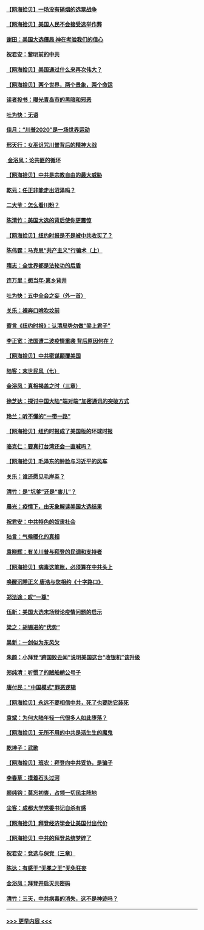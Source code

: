 #### [【网海拾贝】一场没有硝烟的选票战争](../pages/nsc993/n12531883.md?t=11072202) 
#### [【网海拾贝】美国人民不会接受选举作弊](../pages/nsc993/n12528850.md?t=11072202) 
#### [谢田：美国大选僵局 神在考验我们的信心](../pages/nsc993/n12527932.md?t=11072202) 
#### [祝君安：黎明前的中共](../pages/nsc993/n12524071.md?t=11072202) 
#### [【网海拾贝】美国通过什么来再次伟大？](../pages/nsc993/n12523844.md?t=11072202) 
#### [【网海拾贝】两个世界，两个景象，两个命运](../pages/nsc993/n12521419.md?t=11072202) 
#### [读者投书：曝光青岛市的黑暗和邪恶](../pages/nsc993/n12520988.md?t=11072202) 
#### [吐为快：无语](../pages/nsc993/n12518588.md?t=11072202) 
#### [佳月：“川普2020”是一场世界运动](../pages/nsc993/n12518581.md?t=11072202) 
#### [邢天行：女巫诅咒川普背后的精神大战](../pages/nsc993/n12517257.md?t=11072202) 
#### [ 金浴凤：论共匪的循环](../pages/nsc993/n12517133.md?t=11072202) 
#### [【网海拾贝】中共是宗教自由的最大威胁](../pages/nsc993/n12516879.md?t=11072202) 
#### [乾元：任正非能走出沼泽吗？](../pages/nsc993/n12515831.md?t=11072202) 
#### [二大爷：怎么看川粉？](../pages/nsc993/n12515820.md?t=11072202) 
#### [陈清竹：美国大选的背后使你更震惊](../pages/nsc993/n12515589.md?t=11072202) 
#### [【网海拾贝】纽约时报是不是被中共收买了？](../pages/nsc993/n12515122.md?t=11072202) 
#### [陈伟霆：马克思“共产主义”行骗术（上）](../pages/nsc993/n12510217.md?t=11072202) 
#### [隋志：全世界都是法轮功的后盾](../pages/nsc993/n12510636.md?t=11072202) 
#### [连万里：想当年‧离乡背井](../pages/nsc993/n12510623.md?t=11072202) 
#### [吐为快：五中全会之妄（外一首）](../pages/nsc993/n12510470.md?t=11072202) 
#### [关乐：裸奔口哨吹坟前](../pages/nsc993/n12510403.md?t=11072202) 
#### [寄言《纽约时报》：认清局势勿做“梁上君子”](../pages/nsc993/n12510042.md?t=11072202) 
#### [李正宽：法国遭二波疫情重袭 背后原因何在？](../pages/nsc993/n12509971.md?t=11072202) 
#### [【网海拾贝】中共密谋颠覆美国](../pages/nsc993/n12509816.md?t=11072202) 
#### [陆客：末世民风（七）](../pages/nsc993/n12507822.md?t=11072202) 
#### [金浴凤：真相揭盖之时（三章）](../pages/nsc993/n12507804.md?t=11072202) 
#### [徐芝达：探讨中国大陆“端对端”加密通讯的突破方式](../pages/nsc993/n12507682.md?t=11072202) 
#### [玲兰：听不懂的“一带一路”](../pages/nsc993/n12507669.md?t=11072202) 
#### [【网海拾贝】纽约时报成了美国版的环球时报](../pages/nsc993/n12507053.md?t=11072202) 
#### [骆克仁：要真打台湾还会一直喊吗？](../pages/nsc993/n12506843.md?t=11072202) 
#### [【网海拾贝】毛泽东的肿脸与习近平的风车](../pages/nsc993/n12504537.md?t=11072202) 
#### [关乐：谁还愿见毛岸英？](../pages/nsc993/n12503866.md?t=11072202) 
#### [清竹：是“坑爹”还是“害儿”？](../pages/nsc993/n12503034.md?t=11072202) 
#### [晨光：疫情下，由天象解读美国大选结果](../pages/nsc993/n12502536.md?t=11072202) 
#### [祝君安：中共特色的奴隶社会](../pages/nsc993/n12501529.md?t=11072202) 
#### [陆言：气候暖化的真相](../pages/nsc993/n12501183.md?t=11072202) 
#### [袁晓辉：有关川普与拜登的民调和支持者](../pages/nsc993/n12500433.md?t=11072202) 
#### [【网海拾贝】病毒这笔账，必须算在中共头上](../pages/nsc993/n12500320.md?t=11072202) 
#### [唤醒沉睡正义 唐浩与您相约《十字路口》](../pages/nsc993/n12497980.md?t=11072202) 
#### [郑法途：叹“一尊”](../pages/nsc993/n12498837.md?t=11072202) 
#### [伍新：美国大选末场辩论疫情问题的启示](../pages/nsc993/n12498829.md?t=11072202) 
#### [梁之：胡锡进的“优势”](../pages/nsc993/n12498780.md?t=11072202) 
#### [吴新：一剑似为东风欠](../pages/nsc993/n12498772.md?t=11072202) 
#### [朱颜：小拜登“跨国败丑闻”说明美国这台“收银机”该升级](../pages/nsc993/n12498731.md?t=11072202) 
#### [郑纯清：听惯了的贼船艄公号子](../pages/nsc993/n12498721.md?t=11072202) 
#### [唐付民：“中国模式”罪恶逻辑](../pages/nsc993/n12498310.md?t=11072202) 
#### [【网海拾贝】永远不要相信中共，死了也要防它装死](../pages/nsc993/n12498162.md?t=11072202) 
#### [袁斌：为何大陆年轻一代很多人如此堕落？](../pages/nsc993/n12495696.md?t=11072202) 
#### [【网海拾贝】无所不用的中共是活生生的魔鬼](../pages/nsc993/n12495621.md?t=11072202) 
#### [乾坤子：武歌](../pages/nsc993/n12493391.md?t=11072202) 
#### [【网海拾贝】班农：拜登向中共妥协，是骗子](../pages/nsc993/n12492877.md?t=11072202) 
#### [李春草：摸着石头过河](../pages/nsc993/n12491121.md?t=11072202) 
#### [颜纯钩：莫忘初衷，占领一切民主阵地](../pages/nsc993/n12490965.md?t=11072202) 
#### [尘客：成都大学党委书记自杀有感](../pages/nsc993/n12490950.md?t=11072202) 
#### [【网海拾贝】拜登经济学会让美国付出代价](../pages/nsc993/n12489662.md?t=11072202) 
#### [【网海拾贝】中共的拜登总统梦碎了](../pages/nsc993/n12487896.md?t=11072202) 
#### [祝君安：竞选与保党（三章）](../pages/nsc993/n12487258.md?t=11072202) 
#### [陈达：有感于“无冕之王”无免狂妄](../pages/nsc993/n12485133.md?t=11072202) 
#### [金浴凤：拜登开启灭共密码](../pages/nsc993/n12485125.md?t=11072202) 
#### [清竹：三天，中共病毒的消失，这不是神迹吗？](../pages/nsc993/n12485027.md?t=11072202) 

----
#### [ >>> 更早内容 <<< ](../indexes/nsc993-earlier.md)
